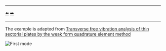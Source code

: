 ***
[⬅️](../024/README.md "Previous example")
[➡️](../026/README.md "Next example")
***

The example is adapted from [Transverse free vibration analysis of thin sectorial plates by the weak form quadrature element method](https://doi.org/10.1177/10775463231225276)

![First mode](mode_01.gif)
